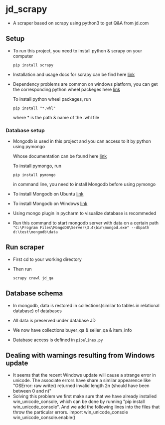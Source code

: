 # jd_scrapy

* A scraper based on scrapy using python3 to get Q&A from jd.com

## Setup

* To run this project, you need to install python & scrapy on your computer

  `pip install scrapy`

* Installation and usage docs for scrapy can be find here [link](https://docs.scrapy.org/en/latest/intro/install.html) 

* Dependency problems are common on windows platform, you can get the corresponding python wheel packeges here [link](http://www.lfd.uci.edu/~gohlke/pythonlibs/#twisted) 

  To install python wheel packages, run 
  
  `pip install "*.whl"`

  where * is the path & name of the .whl file
  
### Database setup

* Mongodb is used in this project and you can access to it by python using pymongo

  Whose documentation can be found here [link](https://api.mongodb.com/python/current/tutorial.html)
  
  To install pymongo, run
  
  `pip install pymongo`
  
  in command line, you need to install Mongodb before using pymongo

* To install Mongodb on Ubuntu [link](https://docs.mongodb.com/manual/tutorial/install-mongodb-on-ubuntu/)

* To install Mongodb on Windows [link](https://docs.mongodb.com/manual/tutorial/install-mongodb-on-windows)

* Using mongo plugin in pycharm to visualize database is recommeded

* Run this command to start mongodb server with data on a certain path `"C:\Program Files\MongoDB\Server\3.4\bin\mongod.exe" --dbpath d:\test\mongodb\data`

## Run scraper

* First cd to your working directory
  
* Then run 
  
  `scrapy crawl jd_qa`
  
## Database schema

* In mongodb, data is restored in collections(similar to tables in relational database) of databases

* All data is preserved under database JD

* We now have collections buyer_qa & seller_qa & item_info

* Database access is defined in `pipelines.py`

## Dealing with warnings resulting from Windows update
* It seems that the recent Windows update will cause a strange error in unicode.
  The associate errors have share a similar appearence like "OSError: raw write() returned invalid length 2n (should have been between 0 and n)"
* Solving this problem we first make sure that we have already installed win_unicode_console, which can be done by running "pip install win_unicode_console". And we add the following lines into the files that throw the particular errors.
  import win_unicode_console
  win_unicode_console.enable()

